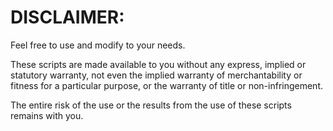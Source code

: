 # DISCLAIMER:

Feel free to use and modify to your needs.

These scripts are made available to you without any express, implied or statutory warranty, not even the implied warranty of merchantability or fitness for a particular purpose, or the warranty of title or non-infringement.

The entire risk of the use or the results from the use of these scripts remains with you.
